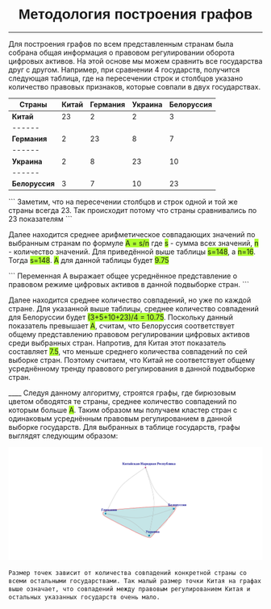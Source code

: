 <center><h1><b><font face="sans-serif">Методология построения графов</font></b></h1></center>

---
Для построения графов по всем представленным странам была собрана общая информация о правовом регулировании оборота цифровых активов. На этой основе мы можем сравнить все государства друг с другом.  Например, при сравнении 4 государств, получится следующая таблица, где на пересечении строк и столбцов указано количество правовых признаков, которые совпали в двух государствах.


 Страны |  Китай  | Германия| Украина| Белоруссия 
| ------| -------| ------- | ------- | ------- | 
|<b> Китай </b> | 23      | 2       | 2       |  3
| ------ |
|<b>Германия</b>| 2      |23        |   8       |7     
| ------ |
| <b>Украина</b>| 2      | 8        | 23        |10   
| ------ |
| <b>Белоруссия</b>| 3    |   7   | 10       |  23  

<p>
```
Заметим, что на пересечении столбцов и строк одной и той же страны всегда 23. Так происходит потому что страны сравнивались по 23 показателям
```
</p>
   <p>
  Далее находится среднее арифметическое совпадающих значений по выбранным странам по формуле <span style="background-color: #adff2f">A = s/n</span> где <span style="background-color: #adff2f">s</span> - сумма всех значений, <span style="background-color: #adff2f">n</span> - количество значений. Для приведённой выше таблицы <span style="background-color: #adff2f">s=148</span>, а <span style="background-color: #adff2f">n=16</span>. Тогда <span style="background-color: #adff2f">s=148</span>. <span style="background-color: #adff2f">A</span> для данной таблицы будет <span style="background-color: #adff2f">9.75</span>
 </p>
 <p>
 ```
  Переменная A выражает общее усреднённое представление о правовом режиме цифровых активов в данной подвыборке стран.
```
</p>
<p>
Далее находится среднее количество совпадений, но уже по каждой стране. Для указанной выше таблицы, среднее количество совпадений для Белоруссии будет <span style="background-color: #adff2f">(3+5+10+23)/4 = 10.75</span>. Поскольку данный показатель превышает <span style="background-color: #adff2f">A</span>, считам, что Белоруссия соответствует общему представлению правовом регулировании цифровых активов среди выбранных стран. 
Напротив, для Китая этот показатель составляет <span style="background-color: #adff2f">7.5</span>, что меньше среднего количества совпадений по сей выборке стран. Поэтому считаем, что Китай не соответствует общему усреднённому тренду правового регулирования в данной подвыборке стран.
  </p>
____
Следуя данному алгоритму, строятся графы, где бирюзовым цветом обводятся те страны, среднее количество совпадений по которым больше <span style="background-color: #adff2f">А</span>. Таким образом мы получаем кластер стран с одинаковым усреднённым правовым регулированием в данной выборке государств.
Для выбранных в таблице государств, графы выглядят следующим образом:

![](graph_ex.png)

```
Размер точек зависит от количества совпадений конкретной страны со всеми остальными государствами. Так малый размер точки Китая на графах выше означает, что совпадений между правовым регулированием Китая и остальных указанных государств очень мало. 
```



